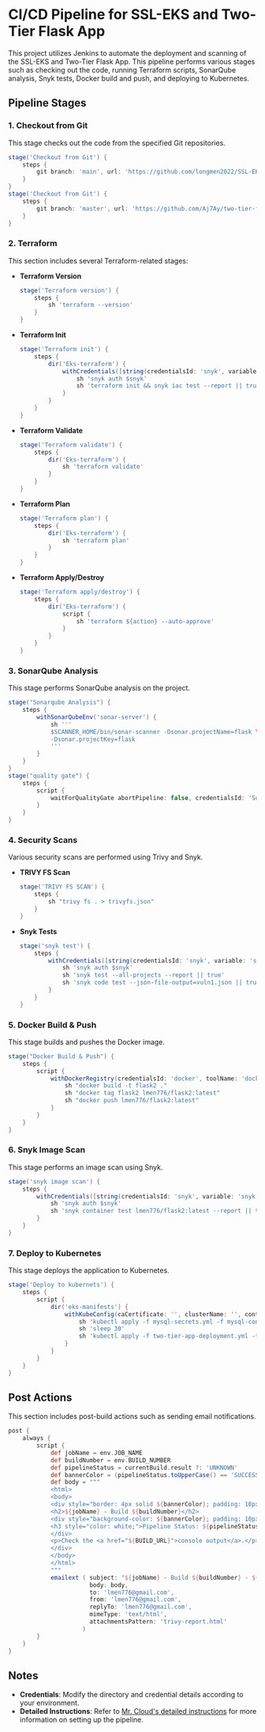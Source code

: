 
# CI/CD Pipeline for SSL-EKS and Two-Tier Flask App

This project utilizes Jenkins to automate the deployment and scanning of the SSL-EKS and Two-Tier Flask App. This pipeline performs various stages such as checking out the code, running Terraform scripts, SonarQube analysis, Snyk tests, Docker build and push, and deploying to Kubernetes.

## Pipeline Stages

### 1. Checkout from Git
This stage checks out the code from the specified Git repositories.

```groovy
stage('Checkout from Git') {
    steps {
        git branch: 'main', url: 'https://github.com/longmen2022/SSL-EKS.git'
    }
}
stage('Checkout from Git') {
    steps {
        git branch: 'master', url: 'https://github.com/Aj7Ay/two-tier-flask-app.git'
    }
}
```

### 2. Terraform
This section includes several Terraform-related stages:

- **Terraform Version**
    ```groovy
    stage('Terraform version') {
        steps {
            sh 'terraform --version'
        }
    }
    ```

- **Terraform Init**
    ```groovy
    stage('Terraform init') {
        steps {
            dir('Eks-terraform') {
                withCredentials([string(credentialsId: 'snyk', variable: 'snyk')]) {
                    sh 'snyk auth $snyk'
                    sh 'terraform init && snyk iac test --report || true'
                }
            }
        }
    }
    ```

- **Terraform Validate**
    ```groovy
    stage('Terraform validate') {
        steps {
            dir('Eks-terraform') {
                sh 'terraform validate'
            }
        }
    }
    ```

- **Terraform Plan**
    ```groovy
    stage('Terraform plan') {
        steps {
            dir('Eks-terraform') {
                sh 'terraform plan'
            }
        }
    }
    ```

- **Terraform Apply/Destroy**
    ```groovy
    stage('Terraform apply/destroy') {
        steps {
            dir('Eks-terraform') {
                script {
                    sh 'terraform ${action} --auto-approve'
                }
            }
        }
    }
    ```

### 3. SonarQube Analysis
This stage performs SonarQube analysis on the project.

```groovy
stage("Sonarqube Analysis") {
    steps {
        withSonarQubeEnv('sonar-server') {
            sh ''' 
            $SCANNER_HOME/bin/sonar-scanner -Dsonar.projectName=flask \ 
            -Dsonar.projectKey=flask 
            '''
        }
    }
}
stage("quality gate") {
    steps {
        script {
            waitForQualityGate abortPipeline: false, credentialsId: 'Sonar-token'
        }
    }
}
```

### 4. Security Scans
Various security scans are performed using Trivy and Snyk.

- **TRIVY FS Scan**
    ```groovy
    stage('TRIVY FS SCAN') {
        steps {
            sh "trivy fs . > trivyfs.json"
        }
    }
    ```

- **Snyk Tests**
    ```groovy
    stage('snyk test') {
        steps {
            withCredentials([string(credentialsId: 'snyk', variable: 'snyk')]) {
                sh 'snyk auth $snyk'
                sh 'snyk test --all-projects --report || true'
                sh 'snyk code test --json-file-output=vuln1.json || true'
            }
        }
    }
    ```

### 5. Docker Build & Push
This stage builds and pushes the Docker image.

```groovy
stage("Docker Build & Push") {
    steps {
        script {
            withDockerRegistry(credentialsId: 'docker', toolName: 'docker') {
                sh "docker build -t flask2 ."
                sh "docker tag flask2 lmen776/flask2:latest"
                sh "docker push lmen776/flask2:latest"
            }
        }
    }
}
```

### 6. Snyk Image Scan
This stage performs an image scan using Snyk.

```groovy
stage('snyk image scan') {
    steps {
        withCredentials([string(credentialsId: 'snyk', variable: 'snyk')]) {
            sh 'snyk auth $snyk'
            sh 'snyk container test lmen776/flask2:latest --report || true'
        }
    }
}
```

### 7. Deploy to Kubernetes
This stage deploys the application to Kubernetes.

```groovy
stage('Deploy to kubernets') {
    steps {
        script {
            dir('eks-manifests') {
                withKubeConfig(caCertificate: '', clusterName: '', contextName: '', credentialsId: 'k8s', namespace: '', restrictKubeConfigAccess: false, serverUrl: '') {
                    sh 'kubectl apply -f mysql-secrets.yml -f mysql-configmap.yml -f mysql-deployment.yml -f mysql-svc.yml'
                    sh 'sleep 30'
                    sh 'kubectl apply -f two-tier-app-deployment.yml -f two-tier-app-svc.yml'
                }
            }
        }
    }
}
```

## Post Actions
This section includes post-build actions such as sending email notifications.

```groovy
post {
    always {
        script {
            def jobName = env.JOB_NAME
            def buildNumber = env.BUILD_NUMBER
            def pipelineStatus = currentBuild.result ?: 'UNKNOWN'
            def bannerColor = (pipelineStatus.toUpperCase() == 'SUCCESS') ? 'green' : (pipelineStatus.toUpperCase() == 'ABORTED') ? 'orange' : 'red'
            def body = """
            <html>
            <body>
            <div style="border: 4px solid ${bannerColor}; padding: 10px;">
            <h2>${jobName} - Build ${buildNumber}</h2>
            <div style="background-color: ${bannerColor}; padding: 10px;">
            <h3 style="color: white;">Pipeline Status: ${pipelineStatus.toUpperCase()}</h3>
            </div>
            <p>Check the <a href="${BUILD_URL}">console output</a>.</p>
            </div>
            </body>
            </html>
            """
            emailext ( subject: "${jobName} - Build ${buildNumber} - ${pipelineStatus.toUpperCase()}",
                       body: body,
                       to: 'lmen776@gmail.com',
                       from: 'lmen776@gmail.com',
                       replyTo: 'lmen776@gmail.com',
                       mimeType: 'text/html',
                       attachmentsPattern: 'trivy-report.html'
                     )
        }
    }
}
```

## Notes
- **Credentials**: Modify the directory and credential details according to your environment.
- **Detailed Instructions**: Refer to [Mr. Cloud's detailed instructions](https://mrcloudbook.com/secure-aws-eks-with-ssl-and-monitor-using-influxdb-in-devsecops-project/) for more information on setting up the pipeline.



